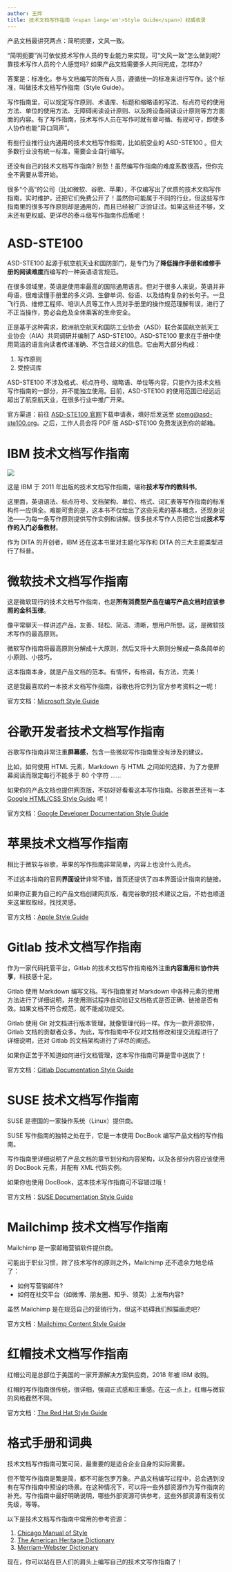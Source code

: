 ```yaml
---
author: 王烨
title: 技术文档写作指南（<span lang='en'>Style Guide</span>）权威收录
---
```


产品文档最讲究两点：简明扼要，文风一致。

“简明扼要”尚可依仗技术写作人员的专业能力来实现，可“文风一致”怎么做到呢? 靠技术写作人员的个人感觉吗? 如果产品文档需要多人共同完成，怎样办?

答案是：标准化。参与文档编写的所有人员，遵循统一的标准来进行写作。这个标准，叫做技术文档写作指南（<span lang='en'>Style Guide</span>）。

写作指南里，可以规定写作原则、术语库、标题和缩略语的写法、标点符号的使用方法、单位的使用方法、无障碍阅读设计原则、以及跨设备阅读设计原则等方方面面的内容。有了写作指南，技术写作人员在写作时就有章可循、有规可守，即使多人协作也能“异口同声”。

有些行业推行业内通用的技术文档写作指南，比如航空业的 <span lang='en'>ASD-STE100</span> 。但大多数行业没有统一标准，需要企业自行编写。

还没有自己的技术文档写作指南? 别愁！虽然编写作指南的难度系数很高，但你完全不需要从零开始。

很多“个高”的公司（比如微软、谷歌、苹果），不仅编写出了优质的技术文档写作指南，实时维护，还把它们免费公开了！虽然你可能属于不同的行业，但这些写作指南里的很多写作原则却是通用的，而且已经被广泛验证过。如果这些还不够，文末还有更权威、更详尽的泰斗级写作指南作后盾呢！


# <span lang='en'>ASD-STE100</span>

<span lang="en">ASD-STE100</span> 起源于航空航天业和国防部门，是专门为了**降低操作手册和维修手册的阅读难度**而编写的一种英语语言规范。

在很多领域里，英语是使用率最高的国际通用语言。但对于很多人来说，英语并非母语，很难读懂手册里的多义词、生僻单词、俗语、以及结构复杂的长句子。一旦飞行员、维修工程师、培训人员等工作人员对手册里的操作规范理解有误，进行了不正当操作，势必会危及全体乘客的生命安全。

正是基于这种需求，欧洲航空航天和国防工业协会（<span lang='en'>ASD</span>）联合美国航空航天工业协会（<span lang='en'>AIA</span>）共同调研并编制了 <span lang="en">ASD-STE100</span>。<span lang="en">ASD-STE100</span> 要求在手册中使用简洁的语言向读者传递准确、不包含歧义的信息。它由两大部分构成：
1. 写作原则
2. 受控词库

<span lang="en">ASD-STE100</span> 不涉及格式、标点符号、缩略语、单位等内容，只能作为技术文档写作指南的一部分，并不能独立使用。目前，<span lang="en">ASD-STE100</span> 的使用范围已经远远超出了航空航天业，在很多行业中推广开来。

官方渠道：前往 [<span lang="en">ASD-STE100</span> 官网](http://www.asd-ste100.org/request.html)下载申请表，填好后发送至 <span lang='en'>stemg@asd-ste100.org</span>。之后，工作人员会将 <span lang='en'>PDF</span> 版 <span lang='en'>ASD-STE100</span> 免费发送到你的邮箱。

# <span lang='en'>IBM</span> 技术文档写作指南

![](https://img2.doubanio.com/view/subject/l/public/s6684491.jpg)

这是 <span lang='en'>IBM</span> 于 <span lang='en'>2011</span> 年出版的技术文档写作指南，堪称**技术写作的教科书**。

这里面，英语语法、标点符号、文档架构、单位、格式、词汇表等写作指南的标准构件一应俱全。难能可贵的是，这本书不仅给出了这些元素的基本概念，还现身说法——为每一条写作原则提供写作实例和讲解。很多技术写作人员把它当成**技术写作的入门必备教材**。

作为 <span lang='en'>DITA</span> 的开创者，<span lang='en'>IBM</span> 还在这本书里对主题化写作和 <span lang='en'>DITA</span> 的三大主题类型进行了科普。

# 微软技术文档写作指南

这是微软现行的技术文档写作指南，也是**所有消费型产品在编写产品文档时应该参照的金科玉律**。

像平常聊天一样讲述产品，友善、轻松、简洁、清晰，想用户所想。这，是微软技术写作的最高原则。

微软写作指南将最高原则分解成十大原则，然后又将十大原则分解成一条条简单的小原则、小技巧。

这本指南本身，就是产品文档的范本。有情怀，有格调，有方法，完美！

这是我最喜欢的一本技术文档写作指南，谷歌也将它列为官方参考资料之一呢！

官方文档：<span lang="en">[Microsoft Style Guide](https://docs.microsoft.com/zh-cn/style-guide/welcome/)</span>

# 谷歌开发者技术文档写作指南

谷歌写作指南非常注重**屏幕感**，包含一些微软写作指南里没有涉及的建议。

比如，如何使用 <span lang='en'>HTML</span> 元素，<span lang='en'>Markdown</span> 与 <span lang='en'>HTML</span> 之间如何选择，为了方便屏幕阅读而限定每行不能多于 <span lang='en'>80</span> 个字符 …… 

如果你的产品文档也提供网页版，不妨好好看看这本写作指南。谷歌甚至还有一本 <span lang="en">[Google HTML/CSS Style Guide](https://google.github.io/styleguide/htmlcssguide.html)</span> 呢！

官方文档：<span lang="en">[Google Developer Documentation Style Guide](https://developers.google.cn/style)</span>

# 苹果技术文档写作指南

相比于微软与谷歌，苹果的写作指南非常简单，内容上也没什么亮点。

不过这本指南的官网**界面设计**非常不错，首页还提供了四本界面设计指南的链接。

如果你正要为自己的产品文档创建网页版，看完谷歌的技术建议之后，不妨也顺道来这里取取经，找找灵感。

官方文档：<span lang="en">[Apple Style Guide](https://help.apple.com/applestyleguide/#/)</span>

# <span lang='en'>Gitlab</span> 技术文档写作指南

作为一家代码托管平台，<span lang='en'>Gitlab</span> 的技术文档写作指南格外注重**内容重用**和**协作共享**，科技感十足。

<span lang='en'>Gitlab</span> 使用 <span lang='en'>Markdown</span> 编写文档。写作指南里对 <span lang='en'>Markdown</span> 中各种元素的使用方法进行了详细说明，并使用测试程序自动验证文档格式是否正确、链接是否有效。如果文档不符合规范，就不能成功提交。

<span lang='en'>Gitlab</span> 使用 <span lang='en'>Git</span> 对文档进行版本管理，就像管理代码一样。作为一款开源软件，<span lang='en'>Gitlab</span> 文档的贡献者众多。为此，写作指南中不仅对文档修改和提交流程进行了详细说明，还对 <span lang='en'>Gitlab</span> 的文档架构进行了详尽的阐述。

如果你正苦于不知道如何进行文档管理，这本写作指南可算是雪中送炭了！

官方文档：<span lang="en">[Gitlab Documentation Style Guide](https://docs.gitlab.com/ee/development/documentation/styleguide/index.html)</span>

# <span lang='en'>SUSE</span> 技术文档写作指南

<span lang='en'>SUSE</span> 是德国的一家操作系统（<span lang='en'>Linux</span>）提供商。

<span lang='en'>SUSE</span> 写作指南的独特之处在于，它是一本使用 <span lang='en'>DocBook</span> 编写产品文档的写作指南。

写作指南里详细说明了产品文档的章节划分和内容架构，以及各部分内容应该使用的 <span lang='en'>DocBook</span> 元素，并配有 <span lang='en'>XML</span> 代码实例。

如果你也使用 <span lang='en'>DocBook</span>，这本技术写作指南可不容错过哦！

官方文档：<span lang="en">[SUSE Documentation Style Guide](https://documentation.suse.com/en-us/style/current/single-html/docu_styleguide/#)</span>

# <span lang='en'>Mailchimp</span> 技术文档写作指南

<span lang='en'>Mailchimp</span> 是一家邮箱营销软件提供商。

可能出于职业习惯，除了技术写作的原则之外，<span lang='en'>Mailchimp</span> 还不遗余力地总结了：
- 如何写营销邮件?
- 如何在社交平台（如微博、朋友圈、知乎、领英）上发布内容?

虽然 <span lang='en'>Mailchimp</span> 是在规范自己的营销行为，但这不妨碍我们照猫画虎吧?

官方文档：<span lang="en">[Mailchimp Content Style Guide](https://styleguide.mailchimp.com/)</span>

# 红帽技术文档写作指南

红帽公司是总部位于美国的一家开源解决方案供应商，2018 年被 IBM 收购。

红帽的写作指南很传统，很详细，强调正式感和庄重感。在这一点上，红帽与微软的风格截然不同。

官方文档：<span lang="en">[The Red Hat Style Guide](http://stylepedia.net/style/)</span>

# 格式手册和词典

技术文档写作指南可繁可简，最重要的是适合企业自身的实际需要。

但不管写作指南是繁是简，都不可能包罗万象。产品文档编写过程中，总会遇到没有在写作指南中预设的场景。在这种情况下，可以将一些外部资源作为写作指南的补充。写作指南中最好明确说明，哪些外部资源可供参考，这些外部资源有没有优先级，等等。

以下是技术文档写作指南中常用的参考资源：
1. <span lang='en'>[Chicago Manual of Style](https://www.chicagomanualofstyle.org/home.html)</span>
2. <span lang="en">[The American Heritage Dictionary](https://ahdictionary.com/)</span>
3. <span lang="en">[Merriam-Webster Dictionary](https://www.merriam-webster.com/)</span>

现在，你可以站在巨人们的肩头上编写自己的技术文写作指南了！



